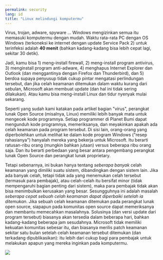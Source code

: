 ```yaml
---
permalink: security
lang: id
title: "Linux melindungi komputermu"
---
```


Virus, trojan, adware, spyware ... Windows mengizinkan semua itu memasuki komputermu dengan mudah. Waktu rata-rata PC dengan OS Windows (terkoneksi ke internet dengan update Service Pack 2) untuk terinfeksi adalah <b>40 menit</b> (bahkan kadang-kadang bisa lebih cepat lagi, sekitar 30 detik).

Jadi, kamu bisa 1) meng-install firewall, 2) meng-install program antivirus, 3) menginstall program anti-adware, 4) menghapus Internet Explorer dan Outlook (dan menggantinya dengan Firefox dan Thunderbird), dan 5) berdoa supaya penyusup tidak cukup pintar mengatasi perlindungan tersebut, dan jika celah keamanan ditemukan dalam waktu kurang dari sebulan, Microsoft akan membuat update (dan hal ini tidak sering dilakukan). Atau kamu bisa meng-install Linux dan tidur nyenyak mulai sekarang.

Seperti yang sudah kami katakan pada artikel bagian "virus", perangkat lunak Open Source (misalnya, Linux) memiliki lebih banyak mata untuk mengecek kode programnya. Setiap programmer di Planet Bumi dapat mengunduh kode programnya, memeriksanya, dan meyakinkan apakah ada celah keamanan pada program tersebut. Di sisi lain, orang-orang yang diperbolehkan untuk melihat ke dalam kode program Windows ("resep rahasianya") hanyalah mereka yang bekerja untuk Microsoft. Itu berarti ratusan-ribu orang (mungkin bahkan jutaan) versus beberapa ribu orang saja. Dan itu berarti perbedaan yang besar antara pengembang perangkat lunak Open Source dan perangkat lunak proprietary.

Tetapi sebenarnya, ini bukan hanya tentang <i>seberapa banyak</i> celah keamanan yang dimiliki suatu sistem, dibandingkan dengan sistem lain. Jika ada banyak celah, tetapi tidak ada yang menemukan celah tersebut (termasuk para pembajak), atau celah-celah itu bersifat minor (tidak mempengaruhi bagian penting dari sistem), maka para pembajak tidak akan bisa menimbulkan kerusakan yang besar. Sesungguhnya ini adalah masalah <i>seberapa cepat sebuah celah keamanan dapat diperbaiki setelah ia ditemukan</i>. Jika sebuah celah keamanan ditemukan pada perangkat lunak open source, siapapun pada komunitas open source dapat memeriksanya dan membantu memecahkan masalahnya. Solusinya (dan versi update dari program tersebut) biasanya akan tersedia dalam beberapa hari, bahkan kadang-kadang beberapa jam sesudahnya. Microsoft tidak memiliki kekuatan komunitas sebesar itu, dan biasanya merilis patch keamanan sekitar satu bulan setelah celah keamanan tersebut ditemukan (dan terkadang dipublikasikan): itu lebih dari cukup bagi para pembajak untuk melakukan apapun yang mereka inginkan pada komputermu.


<img src="Images/security_thumb.png" />




